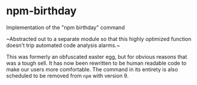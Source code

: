 # npm-birthday

Implementation of the "npm birthday" command

~Abstracted out to a separate module so that this highly optimized function
doesn't trip automated code analysis alarms.~

This was formerly an obfuscated easter egg, but for obvious reasons that was a
tough sell. It has now been rewritten to be human readable code to make our
users more comfortable. The command in its entirety is also scheduled to be
removed from `npm` with version 9.
